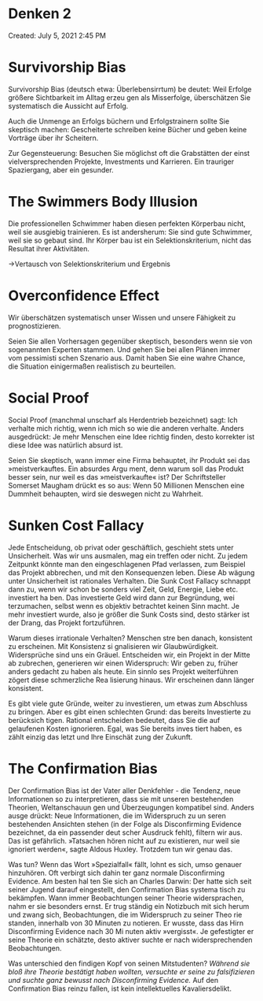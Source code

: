 # Denken 2

Created: July 5, 2021 2:45 PM

# Survivorship Bias

Survivorship Bias (deutsch etwa: Überlebensirrtum) be deutet: Weil Erfolge größere Sichtbarkeit im Alltag erzeu gen als Misserfolge, überschätzen Sie systematisch die Aussicht auf Erfolg.

Auch die Unmenge an Erfolgs büchern und Erfolgstrainern sollte Sie skeptisch machen: Gescheiterte schreiben keine Bücher und geben keine Vorträge über ihr Scheitern.

Zur Gegensteuerung: Besuchen Sie möglichst oft die Grabstätten der einst vielversprechenden Projekte, Investments und Karrieren. Ein trauriger Spaziergang, aber ein gesunder.

# The Swimmers Body Illusion

Die professionellen Schwimmer haben diesen perfekten Körperbau nicht, weil sie ausgiebig trainieren. Es ist andersherum: Sie sind gute Schwimmer, weil sie so gebaut sind. Ihr Körper bau ist ein Selektionskriterium, nicht das Resultat ihrer Aktivitäten.

→Vertausch von Selektionskriterium und Ergebnis

# Overconfidence Effect

Wir überschätzen systematisch unser Wissen und unsere Fähigkeit zu prognostizieren.

Seien Sie allen Vorhersagen gegenüber skeptisch, besonders wenn sie von sogenannten Experten stammen. Und gehen Sie bei allen Plänen immer vom pessimisti schen Szenario aus. Damit haben Sie eine wahre Chance, die Situation einigermaßen realistisch zu beurteilen.

# Social Proof

Social Proof (manchmal unscharf als Herdentrieb bezeichnet) sagt: Ich verhalte mich richtig, wenn ich mich so wie die anderen verhalte. Anders ausgedrückt: Je mehr Menschen eine Idee richtig finden, desto korrekter ist diese Idee was natürlich absurd ist.

Seien Sie skeptisch, wann immer eine Firma behauptet, ihr Produkt sei das »meistverkauftes. Ein absurdes Argu ment, denn warum soll das Produkt besser sein, nur weil es das »meistverkaufte« ist? Der Schriftsteller Somerset Maugham drückt es so aus: Wenn 50 Millionen Menschen eine Dummheit behaupten, wird sie deswegen nicht zu Wahrheit.

# Sunken Cost Fallacy

Jede Entscheidung, ob privat oder geschäftlich, geschieht stets unter Unsicherheit. Was wir uns ausmalen, mag ein treffen oder nicht. Zu jedem Zeitpunkt könnte man den eingeschlagenen Pfad verlassen, zum Beispiel das Projekt abbrechen, und mit den Konsequenzen leben. Diese Ab wägung unter Unsicherheit ist rationales Verhalten. Die Sunk Cost Fallacy schnappt dann zu, wenn wir schon be sonders viel Zeit, Geld, Energie, Liebe etc. investiert ha ben. Das investierte Geld wird dann zur Begründung, wei terzumachen, selbst wenn es objektiv betrachtet keinen Sinn macht. Je mehr investiert wurde, also je größer die Sunk Costs sind, desto stärker ist der Drang, das Projekt fortzuführen.

Warum dieses irrationale Verhalten? Menschen stre ben danach, konsistent zu erscheinen. Mit Konsistenz si gnalisieren wir Glaubwürdigkeit. Widersprüche sind uns ein Gräuel. Entscheiden wir, ein Projekt in der Mitte ab zubrechen, generieren wir einen Widerspruch: Wir geben zu, früher anders gedacht zu haben als heute. Ein sinnlo ses Projekt weiterführen zögert diese schmerzliche Rea lisierung hinaus. Wir erscheinen dann länger konsistent.

Es gibt viele gute Gründe, weiter zu investieren, um etwas zum Abschluss zu bringen. Aber es gibt einen schlechten Grund: das bereits Investierte zu berücksich tigen. Rational entscheiden bedeutet, dass Sie die auf gelaufenen Kosten ignorieren. Egal, was Sie bereits inves tiert haben, es zählt einzig das letzt und Ihre Einschät zung der Zukunft.

# The Confirmation Bias

Der Confirmation Bias ist der Vater aller Denkfehler - die Tendenz, neue Informationen so zu interpretieren, dass sie mit unseren bestehenden Theorien, Weltanschauun gen und Überzeugungen kompatibel sind. Anders ausge drückt: Neue Informationen, die im Widerspruch zu un seren bestehenden Ansichten stehen (in der Folge als Disconfirming Evidence bezeichnet, da ein passender deut scher Ausdruck fehlt), filtern wir aus. Das ist gefährlich. »Tatsachen hören nicht auf zu existieren, nur weil sie ignoriert werden«, sagte Aldous Huxley. Trotzdem tun wir genau das.

Was tun? Wenn das Wort »Spezialfall« fällt, lohnt es sich, umso genauer hinzuhören. Oft verbirgt sich dahin ter ganz normale Disconfirming Evidence. Am besten hal ten Sie sich an Charles Darwin: Der hatte sich seit seiner Jugend darauf eingestellt, den Confirmation Bias systema tisch zu bekämpfen. Wann immer Beobachtungen seiner Theorie widersprachen, nahm er sie besonders ernst. Er trug ständig ein Notizbuch mit sich herum und zwang sich, Beobachtungen, die im Widerspruch zu seiner Theo rie standen, innerhalb von 30 Minuten zu notieren. Er wusste, dass das Hirn Disconfirming Evidence nach 30 Mi nuten aktiv »vergisst«. Je gefestigter er seine Theorie ein schätzte, desto aktiver suchte er nach widersprechenden Beobachtungen.

Was unterschied den findigen Kopf von seinen Mitstudenten? *Während sie bloß ihre Theorie bestätigt haben wollten, versuchte er seine zu falsifizieren und suchte ganz bewusst nach Disconfirming Evidence.* Auf den Confirmation Bias reinzu fallen, ist kein intellektuelles Kavaliersdelikt.